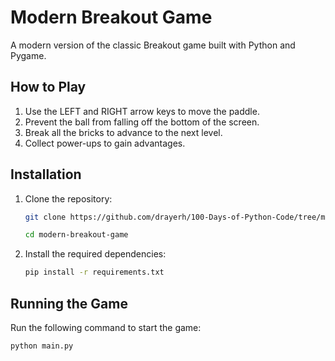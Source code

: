 # Modern Breakout Game

A modern version of the classic Breakout game built with Python and Pygame.

## How to Play

1. Use the LEFT and RIGHT arrow keys to move the paddle.
2. Prevent the ball from falling off the bottom of the screen.
3. Break all the bricks to advance to the next level.
4. Collect power-ups to gain advantages.

## Installation

1. Clone the repository:
    ```sh
    git clone https://github.com/drayerh/100-Days-of-Python-Code/tree/main/day-87-Breakout-Gameday-87-Breakout-Game
   
    cd modern-breakout-game
    ```

2. Install the required dependencies:
    ```sh
    pip install -r requirements.txt
    ```

## Running the Game

Run the following command to start the game:
```sh
python main.py